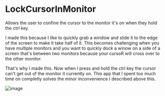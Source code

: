 # LockCursorInMonitor
Allows the user to confine the cursor to the monitor it's on when they hold the ctrl key.

I made this because I like to quickly grab a window and slide it to the edge of the screen to make it take half of it. This becomes challenging when you have multiple monitors and you want to quickly dock a winow on a side of a screen that's between two monitors because your cursoR will cross over to the other monitor.

That's why I made this. Now when I press and hold the ctrl key the cursor can't get out of the monitor it currently on. This app that I spent too much time on completly solves the minor inconvenience I described above this.

![image](https://user-images.githubusercontent.com/31613492/109373049-04321b00-78ad-11eb-8a7e-94b1aa98f9ad.png)
